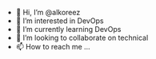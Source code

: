 - 👋 Hi, I’m @alkoreez
- 👀 I’m interested in DevOps
- 🌱 I’m currently learning DevOps
- 💞️ I’m looking to collaborate on technical
- 📫 How to reach me ...

<!---
alkoreez/alkoreez is a ✨ special ✨ repository because its `README.md` (this file) appears on your GitHub profile.
You can click the Preview link to take a look at your changes.
--->
